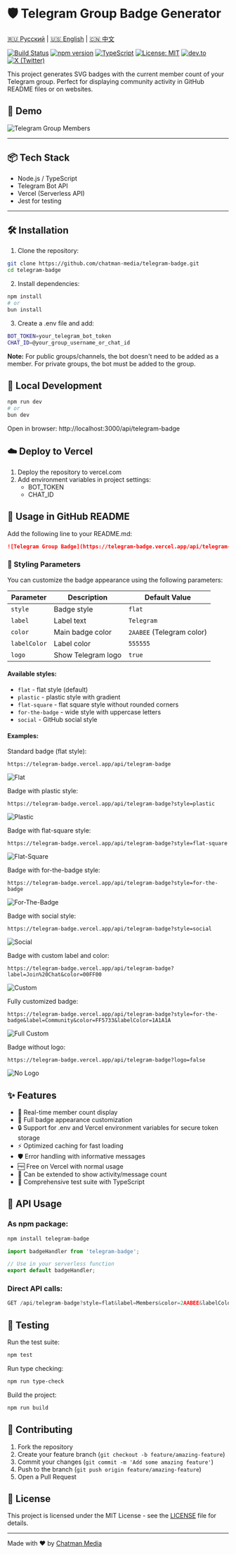 # 🛡️ Telegram Group Badge Generator

[🇷🇺 Русский](README.ru.md) | [🇺🇸 English](README.md) | [🇨🇳 中文](README.zh.md)

[![Build Status](https://github.com/chatman-media/telegram-badge/workflows/CI/badge.svg)](https://github.com/chatman-media/telegram-badge/actions)
[![npm version](https://badge.fury.io/js/telegram-badge.svg)](https://badge.fury.io/js/telegram-badge)
[![TypeScript](https://img.shields.io/badge/TypeScript-5.5-blue.svg)](https://www.typescriptlang.org/)
[![License: MIT](https://img.shields.io/badge/License-MIT-yellow.svg)](https://opensource.org/licenses/MIT)
[![dev.to](https://img.shields.io/badge/dev.to-Article-0A0A0A.svg?style=flat&logo=dev.to)](https://dev.to/chatman-media/show-your-telegram-group-member-count-in-github-readme-46pl)
[![X (Twitter)](https://img.shields.io/badge/X-Post-000000.svg?style=flat&logo=x)](https://x.com/chatman_media/status/1947399700795244694)

This project generates SVG badges with the current member count of your Telegram group. Perfect for displaying community activity in GitHub README files or on websites.

## 🚀 Demo

![Telegram Group Members](https://telegram-badge.vercel.app/api/telegram-badge)

---

## 📦 Tech Stack

- Node.js / TypeScript
- Telegram Bot API
- Vercel (Serverless API)
- Jest for testing

---

## 🛠 Installation

1. Clone the repository:

```bash
git clone https://github.com/chatman-media/telegram-badge.git
cd telegram-badge
```

2. Install dependencies:

```bash
npm install
# or
bun install
```

3. Create a .env file and add:

```bash
BOT_TOKEN=your_telegram_bot_token
CHAT_ID=@your_group_username_or_chat_id
```

**Note:** For public groups/channels, the bot doesn't need to be added as a member. For private groups, the bot must be added to the group.

## 🧪 Local Development

```bash
npm run dev
# or
bun dev
```

Open in browser: http://localhost:3000/api/telegram-badge

## ☁️ Deploy to Vercel

1. Deploy the repository to vercel.com
2. Add environment variables in project settings:
   - BOT_TOKEN
   - CHAT_ID

## 🧩 Usage in GitHub README

Add the following line to your README.md:

```markdown
![Telegram Group Badge](https://telegram-badge.vercel.app/api/telegram-badge)
```

### 🎨 Styling Parameters

You can customize the badge appearance using the following parameters:

| Parameter | Description | Default Value |
|-----------|-------------|---------------|
| `style` | Badge style | `flat` |
| `label` | Label text | `Telegram` |
| `color` | Main badge color | `2AABEE` (Telegram color) |
| `labelColor` | Label color | `555555` |
| `logo` | Show Telegram logo | `true` |

#### Available styles:

- `flat` - flat style (default)
- `plastic` - plastic style with gradient
- `flat-square` - flat square style without rounded corners
- `for-the-badge` - wide style with uppercase letters
- `social` - GitHub social style

#### Examples:

Standard badge (flat style):
```
https://telegram-badge.vercel.app/api/telegram-badge
```
![Flat](https://telegram-badge.vercel.app/api/telegram-badge)

Badge with plastic style:
```
https://telegram-badge.vercel.app/api/telegram-badge?style=plastic
```
![Plastic](https://telegram-badge.vercel.app/api/telegram-badge?style=plastic)

Badge with flat-square style:
```
https://telegram-badge.vercel.app/api/telegram-badge?style=flat-square
```
![Flat-Square](https://telegram-badge.vercel.app/api/telegram-badge?style=flat-square)

Badge with for-the-badge style:
```
https://telegram-badge.vercel.app/api/telegram-badge?style=for-the-badge
```
![For-The-Badge](https://telegram-badge.vercel.app/api/telegram-badge?style=for-the-badge)

Badge with social style:
```
https://telegram-badge.vercel.app/api/telegram-badge?style=social
```
![Social](https://telegram-badge.vercel.app/api/telegram-badge?style=social)

Badge with custom label and color:
```
https://telegram-badge.vercel.app/api/telegram-badge?label=Join%20Chat&color=00FF00
```
![Custom](https://telegram-badge.vercel.app/api/telegram-badge?label=Join%20Chat&color=00FF00)

Fully customized badge:
```
https://telegram-badge.vercel.app/api/telegram-badge?style=for-the-badge&label=Community&color=FF5733&labelColor=1A1A1A
```
![Full Custom](https://telegram-badge.vercel.app/api/telegram-badge?style=for-the-badge&label=Community&color=FF5733&labelColor=1A1A1A)

Badge without logo:
```
https://telegram-badge.vercel.app/api/telegram-badge?logo=false
```
![No Logo](https://telegram-badge.vercel.app/api/telegram-badge?logo=false)

## ✨ Features

- 👥 Real-time member count display
- 🎨 Full badge appearance customization
- 🔒 Support for .env and Vercel environment variables for secure token storage
- ⚡ Optimized caching for fast loading
- 🛡️ Error handling with informative messages
- 🆓 Free on Vercel with normal usage
- 📡 Can be extended to show activity/message count
- 🧪 Comprehensive test suite with TypeScript

## 🔧 API Usage

### As npm package:

```bash
npm install telegram-badge
```

```typescript
import badgeHandler from 'telegram-badge';

// Use in your serverless function
export default badgeHandler;
```

### Direct API calls:

```typescript
GET /api/telegram-badge?style=flat&label=Members&color=2AABEE&labelColor=555555
```

## 🧪 Testing

Run the test suite:

```bash
npm test
```

Run type checking:

```bash
npm run type-check
```

Build the project:

```bash
npm run build
```

## 🤝 Contributing

1. Fork the repository
2. Create your feature branch (`git checkout -b feature/amazing-feature`)
3. Commit your changes (`git commit -m 'Add some amazing feature'`)
4. Push to the branch (`git push origin feature/amazing-feature`)
5. Open a Pull Request

## 📜 License

This project is licensed under the MIT License - see the [LICENSE](LICENSE) file for details.

---

Made with ❤️ by [Chatman Media](https://github.com/chatman-media)